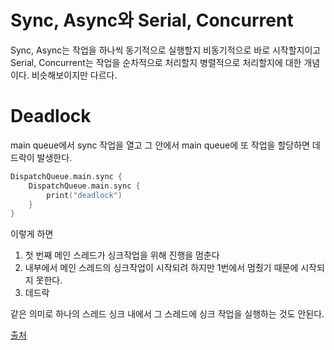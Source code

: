 
# Sync, Async와 Serial, Concurrent
Sync, Async는 작업을 하나씩 동기적으로 실행할지 비동기적으로 바로 시작할지이고
Serial, Concurrent는 작업을 순차적으로 처리할지 병렬적으로 처리할지에 대한 개념이다.
비슷해보이지만 다르다.

# Deadlock
main queue에서 sync 작업을 열고 그 안에서 main queue에 또 작업을 할당하면 데드락이 발생한다.

```swift
DispatchQueue.main.sync {
    DispatchQueue.main.sync {
        print("deadlock")
    }
}
```

이렇게 하면 
1. 첫 번째 메인 스레드가 싱크작업을 위해 진행을 멈춘다
2. 내부에서 메인 스레드의 싱크작업이 시작되려 하지만 1번에서 멈췄기 때문에 시작되지 못한다.
3. 데드락

같은 의미로 하나의 스레드 싱크 내에서 그 스레드에 싱크 작업을 실행하는 것도 안된다.

[출처](https://jeong9216.tistory.com/514)
